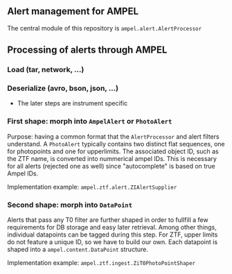 ## Alert management for AMPEL
The central module of this repository is `ampel.alert.AlertProcessor`


## Processing of alerts through AMPEL

### Load (tar, network, ...)
### Deserialize (avro, bson, json, ...)

- The later steps are instrument specific

### First shape: morph into `AmpelAlert` or `PhotoAlert`

Purpose: having a common format that the `AlertProcessor` and alert filters understand.
A `PhotoAlert` typically contains two distinct flat sequences, one for photopoints and one for upperlimits.
The associated object ID, such as the ZTF name, is converted into nummerical ampel IDs.
This is necessary for all alerts (rejected one as well) since "autocomplete" is based on true Ampel IDs.

Implementation example: `ampel.ztf.alert.ZIAlertSupplier`


### Second shape: morph into `DataPoint`

Alerts that pass any T0 filter are further shaped in order to fullfill
a few requirements for DB storage and easy later retrieval.
Among other things, individual datapoints can be tagged during this step.
For ZTF, upper limits do not feature a unique ID, so we have to build our own.
Each datapoint is shaped into a `ampel.content.DataPoint` structure.

Implementation example: `ampel.ztf.ingest.ZiT0PhotoPointShaper`
